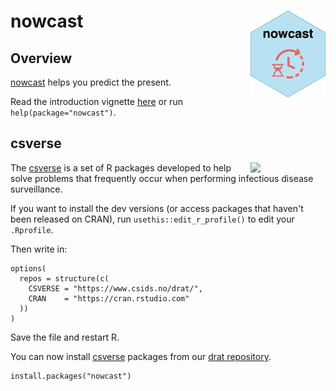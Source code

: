 # nowcast <a href="https://www.csids.no/nowcast/"><img src="man/figures/logo.png" align="right" width="120" /></a>

## Overview 

[nowcast](https://www.csids.no/nowcast/) helps you predict the present.

Read the introduction vignette [here](http://www.csids.no/nowcast/articles/nowcast.html) or run `help(package="nowcast")`.

## csverse

<a href="https://www.csids.no/packages.html"><img src="https://www.csids.no/packages/csverse.png" align="right" width="120" /></a>

The [csverse](https://www.csids.no/packages.html) is a set of R packages developed to help solve problems that frequently occur when performing infectious disease surveillance.

If you want to install the dev versions (or access packages that haven't been released on CRAN), run `usethis::edit_r_profile()` to edit your `.Rprofile`. 

Then write in:

```
options(
  repos = structure(c(
    CSVERSE = "https://www.csids.no/drat/",
    CRAN    = "https://cran.rstudio.com"
  ))
)
```

Save the file and restart R.

You can now install [csverse](https://www.csids.no/packages.html) packages from our [drat repository](https://www.csids.no/drat/).

```
install.packages("nowcast")
```


